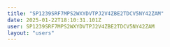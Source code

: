 ```yaml
---
title: "SP1239SRF7MPS2WXYDVTPJ2V4ZBE2TDCV5NY42ZAM"
date: 2025-01-22T18:10:31.101Z
user: SP1239SRF7MPS2WXYDVTPJ2V4ZBE2TDCV5NY42ZAM
layout: "users"
---
```

    
